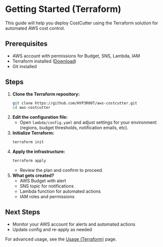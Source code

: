 # Getting Started (Terraform)

This guide will help you deploy CostCutter using the Terraform solution for automated AWS cost control.

## Prerequisites

- AWS account with permissions for Budget, SNS, Lambda, IAM
- Terraform installed ([Download](https://www.terraform.io/downloads.html))
- Git installed

## Steps

1. **Clone the Terraform repository:**
   ```sh
   git clone https://github.com/HYP3R00T/aws-costcutter.git
   cd aws-costcutter
   ```
2. **Edit the configuration file:**
   - Open `lambda/config.yaml` and adjust settings for your environment (regions, budget thresholds, notification emails, etc).
3. **Initialize Terraform:**
   ```sh
   terraform init
   ```
4. **Apply the infrastructure:**
   ```sh
   terraform apply
   ```
   - Review the plan and confirm to proceed.
5. **What gets created?**
   - AWS Budget with alert
   - SNS topic for notifications
   - Lambda function for automated actions
   - IAM roles and permissions

## Next Steps

- Monitor your AWS account for alerts and automated actions
- Update config and re-apply as needed

For advanced usage, see the [Usage (Terraform)](/usage-terraform) page.
